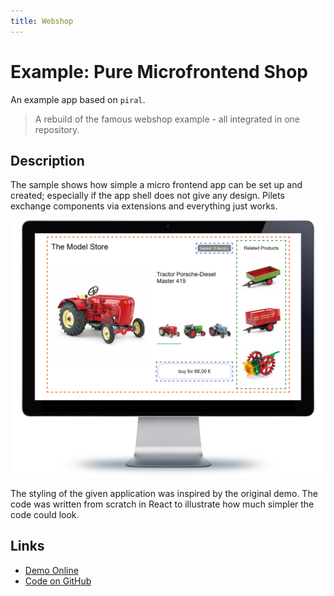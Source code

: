 ```yaml
---
title: Webshop
---
```


# Example: Pure Microfrontend Shop

An example app based on `piral`.

> A rebuild of the famous webshop example - all integrated in one repository.

## Description

The sample shows how simple a micro frontend app can be set up and created; especially if the app shell does not give any design. Pilets exchange components via extensions and everything just works.

![Microfrontends Demo](../diagrams/demo-mife.png)

The styling of the given application was inspired by the original demo. The code was written from scratch in React to illustrate how much simpler the code could look.

## Links

- [Demo Online](https://mife-demo.florian-rappl.de)
- [Code on GitHub](https://github.com/FlorianRappl/piral-microfrontend-demo)
